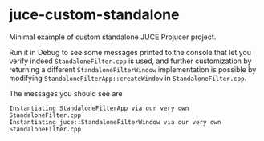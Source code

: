 # juce-custom-standalone

Minimal example of custom standalone JUCE Projucer project.

Run it in Debug to see some messages printed to the console that let you verify indeed `StandaloneFilter.cpp` is used, and further customization by returning a different `StandaloneFilterWindow` implementation is possible by modifying `StandaloneFilterApp::createWindow` in `StandaloneFilter.cpp`.

The messages you should see are
```
Instantiating StandaloneFilterApp via our very own StandaloneFilter.cpp
Instantiating juce::StandaloneFilterWindow via our very own StandaloneFilter.cpp
```
